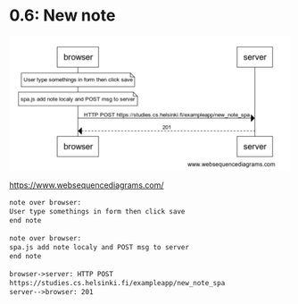 # 0.6: New note

![sequencediagrams](./index.png)

<https://www.websequencediagrams.com/>

```text
note over browser:
User type somethings in form then click save
end note

note over browser:
spa.js add note localy and POST msg to server
end note

browser->server: HTTP POST https://studies.cs.helsinki.fi/exampleapp/new_note_spa
server-->browser: 201

```

